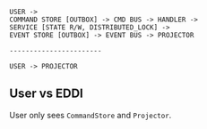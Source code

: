 ```
USER ->
COMMAND STORE [OUTBOX] -> CMD BUS -> HANDLER ->
SERVICE [STATE R/W, DISTRIBUTED_LOCK] -> 
EVENT STORE [OUTBOX] -> EVENT BUS -> PROJECTOR

-----------------------

USER -> PROJECTOR
```


## User vs EDDI

User only sees `CommandStore` and `Projector`.


